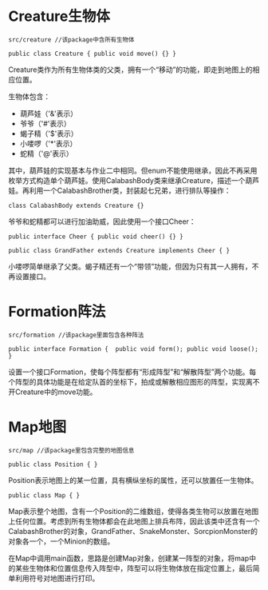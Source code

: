 
# Creature生物体

```src/creature //该package中含所有生物体```

```public class Creature { public void move() {} }```

Creature类作为所有生物体类的父类，拥有一个“移动”的功能，即走到地图上的相应位置。

生物体包含：
- 葫芦娃（'&'表示）
- 爷爷（'#'表示）
- 蝎子精（'$'表示）
- 小喽啰（'*'表示）
- 蛇精（'@'表示）

其中，葫芦娃的实现基本与作业二中相同。但enum不能使用继承，因此不再采用枚举方式构造单个葫芦娃。使用CalabashBody类来继承Creature，描述一个葫芦娃。再利用一个CalabashBrother类，封装起七兄弟，进行排队等操作：

```class CalabashBody extends Creature {}```

爷爷和蛇精都可以进行加油助威，因此使用一个接口Cheer：

```public interface Cheer { public void cheer() {} }```

```public class GrandFather extends Creature implements Cheer { }```

小喽啰简单继承了父类。蝎子精还有一个“带领”功能，但因为只有其一人拥有，不再设置接口。

# Formation阵法

```src/formation //该package里面包含各种阵法```

```public interface Formation {  public void form(); public void loose(); }``` 

设置一个接口Formation，使每个阵型都有“形成阵型”和“解散阵型”两个功能。每个阵型的具体功能是在给定队首的坐标下，拍成或解散相应图形的阵型，实现离不开Creature中的move功能。

# Map地图

```src/map //该package里包含完整的地图信息```

```public class Position { }```

Position表示地图上的某一位置，具有横纵坐标的属性，还可以放置任一生物体。

```public class Map { }```

Map表示整个地图，含有一个Position的二维数组，使得各类生物可以放置在地图上任何位置。考虑到所有生物体都会在此地图上排兵布阵，因此该类中还含有一个CalabashBrother的对象，GrandFather、SnakeMonster、SorcpionMonster的对象各一个，一个Minion的数组。

在Map中调用main函数，思路是创建Map对象，创建某一阵型的对象，将map中的某些生物体和位置信息传入阵型中，阵型可以将生物体放在指定位置上，最后简单利用符号对地图进行打印。